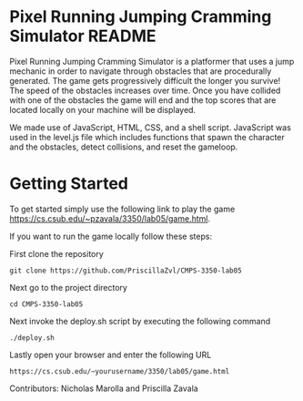 # Pixel Running Jumping Cramming Simulator README
Pixel Running Jumping Cramming Simulator is a platformer that uses a jump mechanic in order to navigate through obstacles that are procedurally generated. The game gets progressively difficult the longer you survive! The speed of the obstacles increases over time. Once you have collided with one of the obstacles the game will end and the top scores that are located locally on your machine will be displayed.

We made use of JavaScript, HTML, CSS, and a shell script. JavaScript was used in the level.js file which includes functions that spawn the character and the obstacles, detect collisions, and reset the gameloop. 

# Getting Started

To get started simply use the following link to play the game https://cs.csub.edu/~pzavala/3350/lab05/game.html. 

If you want to run the game locally follow these steps:

First clone the repository
```
git clone https://github.com/PriscillaZvl/CMPS-3350-lab05
```
Next go to the project directory
```
cd CMPS-3350-lab05
```
Next invoke the deploy.sh script by executing the following command
```
./deploy.sh
```
Lastly open your browser and enter the following URL
```
https://cs.csub.edu/~yourusername/3350/lab05/game.html
```


Contributors: Nicholas Marolla and Priscilla Zavala
